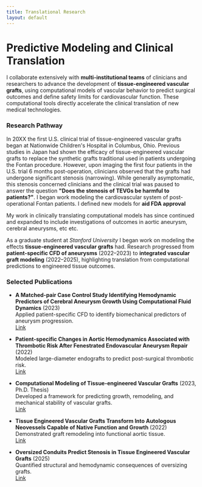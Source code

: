 ```yaml
---
title: Translational Research
layout: default
---
```


# Predictive Modeling and Clinical Translation

I collaborate extensively with **multi-institutional teams** of clinicians and researchers to advance the development of **tissue-engineered vascular grafts**, using computational models of vascular behavior to predict surgical outcomes and define safety limits for cardiovascular function. These computational tools directly accelerate the clinical translation of new medical technologies. 

### Research Pathway
In 20XX the first U.S. clinical trial of tissue-engineered vascular grafts began at Nationwide Children's Hospital in Columbus, Ohio. Previous studies in Japan had shown the efficacy of tissue-engineered vascular grafts to replace the synthetic grafts traditional used in patients undergoing the Fontan procedure. However, upon imaging the first four patients in the U.S. trial 6 months post-operation, clinicians observed that the grafts had undergone significant stenosis (narrowing). While generally asymptomatic, this stenosis concerned clinicians and the clinical trial was paused to answer the question **"Does the stenosis of TEVGs be harmful to patients?"**. I began work modeling the cardiovascular system of post-operational Fontan patients. I defined new models for **aid FDA approval**
 
My work in clinically translating computational models has since continued and expanded to include investigations of outcomes in aortic aneurysm, cerebral aneurysms, etc etc.


As a graduate student at *Stanford University* I began work on modeling the effects **tissue-engineered vascular grafts** had.  Research progressed from **patient-specific CFD of aneurysms** (2022–2023) to **integrated vascular graft modeling** (2022–2025), highlighting translation from computational predictions to engineered tissue outcomes.

### Selected Publications

- **A Matched-pair Case Control Study Identifying Hemodynamic Predictors of Cerebral Aneurysm Growth Using Computational Fluid Dynamics** (2023)  
  Applied patient-specific CFD to identify biomechanical predictors of aneurysm progression.  
  [Link](https://www.frontiersin.org/journals/physiology/articles/10.3389/fphys.2023.1300754)

- **Patient-specific Changes in Aortic Hemodynamics Associated with Thrombotic Risk After Fenestrated Endovascular Aneurysm Repair** (2022)  
  Modeled large-diameter endografts to predict post-surgical thrombotic risk.  
  [Link](https://www.sciencedirect.com/science/article/pii/S2666350322000098)

- **Computational Modeling of Tissue-engineered Vascular Grafts** (2023, Ph.D. Thesis)  
  Developed a framework for predicting growth, remodeling, and mechanical stability of vascular grafts.  
  [Link](https://search.proquest.com/openview/6fd0b56d3551b51cbdb994571d712980/1?pq-origsite=gscholar&cbl=18750&diss=y)

- **Tissue Engineered Vascular Grafts Transform Into Autologous Neovessels Capable of Native Function and Growth** (2022)  
  Demonstrated graft remodeling into functional aortic tissue.  
  [Link](https://www.nature.com/articles/s43856-021-00063-7)

- **Oversized Conduits Predict Stenosis in Tissue Engineered Vascular Grafts** (2025)  
  Quantified structural and hemodynamic consequences of oversizing grafts.  
  [Link](https://www.sciencedirect.com/science/article/pii/S2452302X25000658)
